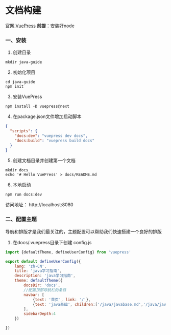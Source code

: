 # 文档构建
[官网 VuePress](https://v2.vuepress.vuejs.org/zh/guide/getting-started.html)
**前提**：安装好node
### 一、安装
1. 创建目录
```shell
mkdir java-guide
```
2. 初始化项目
```shell
cd java-guide 
npm init
```
3. 安装VuePress
```shell
npm install -D vuepress@next
```
4. 在package.json文件增加启动脚本
```json
{
  "scripts": {
    "docs:dev": "vuepress dev docs",
    "docs:build": "vuepress build docs"
  }
}
```
5. 创建文档目录并创建第一个文档
```shell
mkdir docs
echo '# Hello VuePress' > docs/README.md
```
6. 本地启动
```shell
npm run docs:dev
```
访问地址： http://localhost:8080

### 二、配置主题
导航和排版才是我们最关注的，主题配置可以帮助我们快速搭建一个良好的排版
1. 在docs/.vuepress目录下创建 config.js
```js
import {defaultTheme, defineUserConfig} from 'vuepress'

export default defineUserConfig({
    lang: 'zh-CN',
    title: 'java学习指南',
    description: 'java学习指南',
    theme: defaultTheme({
        docsDir: 'docs',
        //配置顶部导航栏的条目
        navbar: [
            {text: '首页', link: '/'},
            {text: 'java基础', children:['/java/javabase.md','/java/java数据结构.md']},
        ],
        sidebarDepth:4
    })

})
```